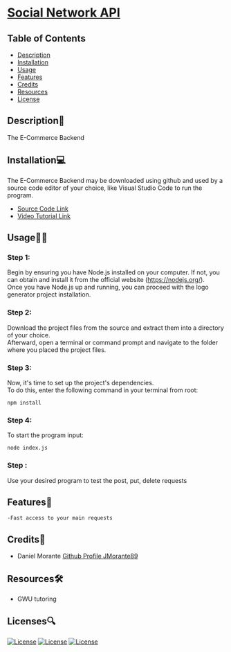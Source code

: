 # [Social Network API](https://github.com/JMorante89/Social-Network-API)

  ## Table of Contents
  - [Description](#description📝)
  - [Installation](#installation💻)
  - [Usage](#usage👨‍💻)
  - [Features](#features🎁)
  - [Credits](#credits📣)
  - [Resources](#resources🛠️)
  - [License](#licenses🔍)

## Description📝
The E-Commerce Backend

## Installation💻
The E-Commerce Backend may be downloaded using github and used by a source code editor of your choice, like Visual Studio Code to run the program.
- [Source Code Link](https://github.com/JMorante89/Social-Network-API)
- [Video Tutorial Link](https://drive.google.com/file/d/1ovvTXAsDzd1Wgi8n4D9Y2ZdjfDlLo9Fz/view?usp=sharing)

## Usage👨‍💻
### Step 1: 
Begin by ensuring you have Node.js installed on your computer. If not, you can obtain and install it from the official website (https://nodejs.org/).   
Once you have Node.js up and running, you can proceed with the logo generator project installation.

### Step 2:
Download the project files from the source and extract them into a directory of your choice.  
Afterward, open a terminal or command prompt and navigate to the folder where you placed the project files.

### Step 3: 
Now, it's time to set up the project's dependencies.  
To do this, enter the following command in your terminal from root: 

    npm install

### Step 4: 
To start the program input:

    node index.js

### Step : 
Use your desired program to test the post, put, delete requests

## Features🎁
    -Fast access to your main requests

 ## Credits📣
- Daniel Morante 
  [Github Profile JMorante89](https://github.com/JMorante89)

## Resources🛠️
- GWU tutoring

## Licenses🔍
[![License](https://img.shields.io/badge/License-Apache-blue.svg)](https://www.apache.org/licenses/LICENSE-2.0) [![License](https://img.shields.io/badge/License-GNU-blue.svg)](https://www.gnu.org/licenses/gpl-3.0.en.html) [![License](https://img.shields.io/badge/License-MPL_2.0-blue.svg)](https://www.mozilla.org/en-US/MPL/2.0/) 